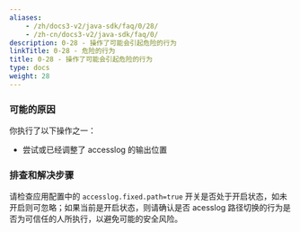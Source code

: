```yaml
---
aliases:
    - /zh/docs3-v2/java-sdk/faq/0/28/
    - /zh-cn/docs3-v2/java-sdk/faq/0/
description: 0-28 - 操作了可能会引起危险的行为
linkTitle: 0-28 - 危险的行为
title: 0-28 - 操作了可能会引起危险的行为
type: docs
weight: 28
---
```






### 可能的原因

你执行了以下操作之一：
* 尝试或已经调整了 accesslog 的输出位置

### 排查和解决步骤

请检查应用配置中的 `accesslog.fixed.path=true` 开关是否处于开启状态，如未开启则可忽略；如果当前是开启状态，则请确认是否 acesslog 路径切换的行为是否为可信任的人所执行，以避免可能的安全风险。